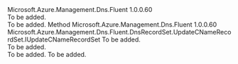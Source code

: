 <Type Name="IWithCNameRecordAlias" FullName="Microsoft.Azure.Management.Dns.Fluent.DnsRecordSet.Update.IWithCNameRecordAlias">
  <TypeSignature Language="C#" Value="public interface IWithCNameRecordAlias" />
  <TypeSignature Language="ILAsm" Value=".class public interface auto ansi abstract IWithCNameRecordAlias" />
  <TypeSignature Language="DocId" Value="T:Microsoft.Azure.Management.Dns.Fluent.DnsRecordSet.Update.IWithCNameRecordAlias" />
  <TypeSignature Language="VB.NET" Value="Public Interface IWithCNameRecordAlias" />
  <TypeSignature Language="F#" Value="type IWithCNameRecordAlias = interface" />
  <AssemblyInfo>
    <AssemblyName>Microsoft.Azure.Management.Dns.Fluent</AssemblyName>
    <AssemblyVersion>1.0.0.60</AssemblyVersion>
  </AssemblyInfo>
  <Interfaces />
  <Docs>
    <summary>To be added.</summary>
    <remarks>To be added.</remarks>
  </Docs>
  <Members>
    <Member MemberName="WithAlias">
      <MemberSignature Language="C#" Value="public Microsoft.Azure.Management.Dns.Fluent.DnsRecordSet.UpdateCNameRecordSet.IUpdateCNameRecordSet WithAlias (string alias);" />
      <MemberSignature Language="ILAsm" Value=".method public hidebysig newslot virtual instance class Microsoft.Azure.Management.Dns.Fluent.DnsRecordSet.UpdateCNameRecordSet.IUpdateCNameRecordSet WithAlias(string alias) cil managed" />
      <MemberSignature Language="DocId" Value="M:Microsoft.Azure.Management.Dns.Fluent.DnsRecordSet.Update.IWithCNameRecordAlias.WithAlias(System.String)" />
      <MemberSignature Language="VB.NET" Value="Public Function WithAlias (alias As String) As IUpdateCNameRecordSet" />
      <MemberSignature Language="F#" Value="abstract member WithAlias : string -&gt; Microsoft.Azure.Management.Dns.Fluent.DnsRecordSet.UpdateCNameRecordSet.IUpdateCNameRecordSet" Usage="iWithCNameRecordAlias.WithAlias alias" />
      <MemberType>Method</MemberType>
      <AssemblyInfo>
        <AssemblyName>Microsoft.Azure.Management.Dns.Fluent</AssemblyName>
        <AssemblyVersion>1.0.0.60</AssemblyVersion>
      </AssemblyInfo>
      <ReturnValue>
        <ReturnType>Microsoft.Azure.Management.Dns.Fluent.DnsRecordSet.UpdateCNameRecordSet.IUpdateCNameRecordSet</ReturnType>
      </ReturnValue>
      <Parameters>
        <Parameter Name="alias" Type="System.String" />
      </Parameters>
      <Docs>
        <param name="alias">To be added.</param>
        <summary>To be added.</summary>
        <returns>To be added.</returns>
        <remarks>To be added.</remarks>
      </Docs>
    </Member>
  </Members>
</Type>